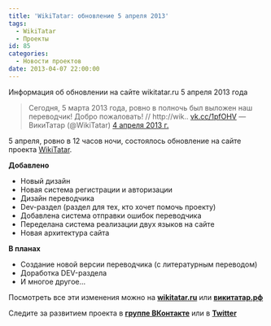 ```yaml
---
title: 'WikiTatar: обновление 5 апреля 2013'
tags:
  - WikiTatar
  - Проекты
id: 85
categories:
  - Новости проектов
date: 2013-04-07 22:00:00
---
```


Информация об обновлении на сайте wikitatar.ru 5 апреля 2013 года <!--more-->

> Сегодня, 5 марта 2013 года, ровно в полночь был выложен наш переводчик! Добро пожаловать! // http://wik.. [vk.cc/1pfOHV](http://t.co/mdTlKSTJdB "http://vk.cc/1pfOHV")
> &mdash; ВикиТатар (@WikiTatar) [4 апреля 2013 г.](https://twitter.com/WikiTatar/status/319905047993524224)
<script async src="//platform.twitter.com/widgets.js" charset="utf-8"></script>

5 апреля, ровно в 12 часов ночи, состоялось обновление на сайте проекта [WikiTatar](http://wikitatar.ru). 

**Добавлено**

*   Новый дизайн
*   Новая система регистрации и авторизации
*   Дизайн переводчика
*   Dev-раздел (раздел для тех, кто хочет помочь проекту)
*   Добавлена система отправки ошибок переводчика
*   Переделана система реализации двух языков на сайте
*   Новая архитектура сайта

**В планах**

*   Создание новой версии переводчика (с литературным переводом)
*   Доработка DEV-раздела
*   И многое другое...

Посмотреть все эти изменения можно на **[wikitatar.ru](http://wikitatar.ru)** или **[викитатар.рф](http://викитатар.рф)**

Следите за развитием проекта в **[группе ВКонтакте](http://vk.com/wikitatar "vk.com/wikitatar")** или в <strong>[Twitter](http://twitter.com/wikitatar "@wikitatar")